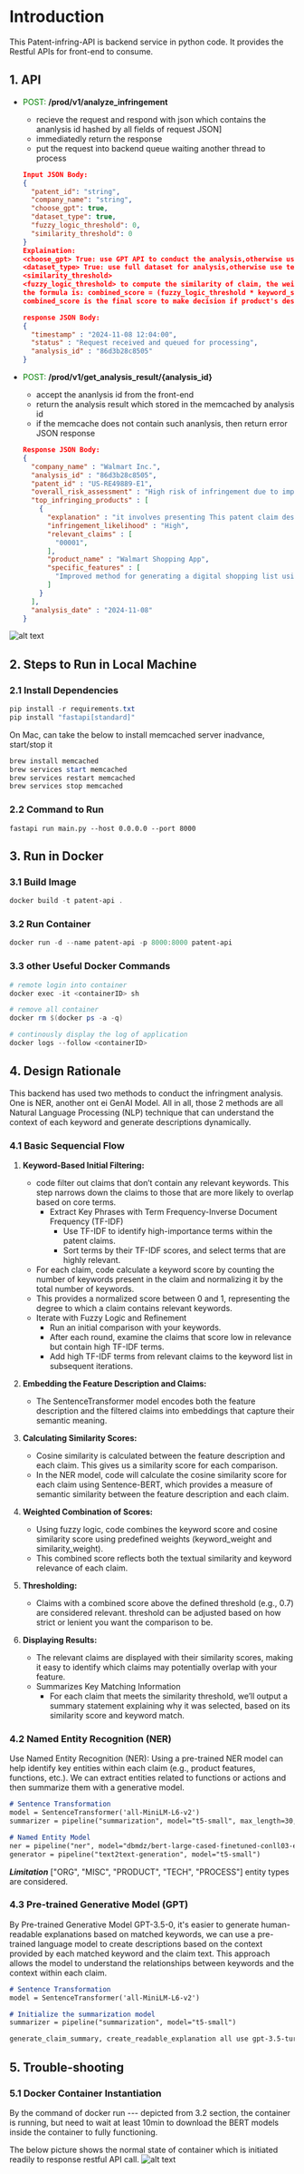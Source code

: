 

# Introduction
<style>
r { color: Red }
o { color: Orange }
g { color: Green }
</style>

This Patent-infring-API is backend service in python code. 
It provides the Restful APIs for front-end to consume.

## 1. API

- <g>POST:</g> **/prod/v1/analyze_infringement**
  - recieve the request and respond with json which contains the ananlysis id hashed by all fields of request JSON] 
  - immediatedly return the response
  - put the request into backend queue waiting another thread to process

  ```json
  Input JSON Body:
  {
    "patent_id": "string",
    "company_name": "string",
    "choose_gpt": true,            
    "dataset_type": true,
    "fuzzy_logic_threshold": 0,
    "similarity_threshold": 0
  }
  Explaination:
  <choose_gpt> True: use GPT API to conduct the analysis,otherwise use NER, dbmdz/bert-large-cased-finetuned-conll03-english model
  <dataset_type> True: use full dataset for analysis,otherwise use test file whose size is smaller
  <similarity_threshold> 
  <fuzzy_logic_threshold> to compute the similarity of claim, the weighted keyword matching score need to be considered to compute.
  the formula is: combined_score = (fuzzy_logic_threshold * keyword_score) + (similarity_weight * similarity_score.item())
  combined_score is the final score to make decision if product's description is potentially infringed to some patent claim.

  response JSON Body:
  {
    "timestamp" : "2024-11-08 12:04:00",
    "status" : "Request received and queued for processing",
    "analysis_id" : "86d3b28c8505"
  }
  ```

-  <g>POST:</g> **/prod/v1/get_analysis_result/{analysis_id}**
   - accept the ananlysis id from the front-end
   - return the analysis result which stored in the memcached by analysis id
   - if the memcache does not contain such ananlysis, then return error JSON response

    ```json
    Response JSON Body:
    {
      "company_name" : "Walmart Inc.",
      "analysis_id" : "86d3b28c8505",
      "patent_id" : "US-RE49889-E1",
      "overall_risk_assessment" : "High risk of infringement due to implementation of core patent claims in multiple products.",
      "top_infringing_products" : [
        {
          "explanation" : "it involves presenting This patent claim describes a system that generates a digital shopping list from an advertisement displayed on a mobile device",
          "infringement_likelihood" : "High",
          "relevant_claims" : [
            "00001",
          ],
          "product_name" : "Walmart Shopping App",
          "specific_features" : [
            "Improved method for generating a digital shopping list using",
          ]
        }
      ],
      "analysis_date" : "2024-11-08"
    }

    ```
![alt text](./pic/API-Swagger.png)

## 2. Steps to Run in Local Machine

### 2.1 Install Dependencies

```powershell
pip install -r requirements.txt
pip install "fastapi[standard]"
```

On Mac, can take the below to install memcached server inadvance, start/stop it
```powershell
brew install memcached
brew services start memcached
brew services restart memcached
brew services stop memcached
```


### 2.2 Command to Run

```dotnetcli
fastapi run main.py --host 0.0.0.0 --port 8000
```

## 3. Run in Docker

### 3.1 Build Image
```powershell
docker build -t patent-api .
```

### 3.2 Run Container
```powershell
docker run -d --name patent-api -p 8000:8000 patent-api
```

### 3.3 other Useful Docker Commands
```powershell
# remote login into container
docker exec -it <containerID> sh

# remove all container
docker rm $(docker ps -a -q) 

# continously display the log of application
docker logs --follow <containerID>
```

## 4. Design Rationale

This backend has used two methods to conduct the infringment analysis. One is NER, another ont ei GenAI Model. All in all, those 2 methods are all Natural Language Processing (NLP) technique that can understand the context of each keyword and generate descriptions dynamically.

### 4.1 Basic Sequencial Flow
1) **Keyword-Based Initial Filtering:**
    - code filter out claims that don’t contain any relevant keywords. This step narrows down the claims to those that are more likely to overlap based on core terms.
      - Extract Key Phrases with Term Frequency-Inverse Document Frequency (TF-IDF) 
        - Use TF-IDF to identify high-importance terms within the patent claims.
        - Sort terms by their TF-IDF scores, and select terms that are highly relevant.
    - For each claim, code calculate a keyword score by counting the number of keywords present in the claim and normalizing it by the total number of keywords.
    - This provides a normalized score between 0 and 1, representing the degree to which a claim contains relevant keywords.
    - Iterate with Fuzzy Logic and Refinement
        - Run an initial comparison with your keywords.
        - After each round, examine the claims that score low in relevance but contain high TF-IDF terms.
        - Add high TF-IDF terms from relevant claims to the keyword list in subsequent iterations.

2) **Embedding the Feature Description and Claims:**
    - The SentenceTransformer model encodes both the feature description and the filtered claims into embeddings that capture their semantic meaning.
3) **Calculating Similarity Scores:**
    - Cosine similarity is calculated between the feature description and each claim. This gives us a similarity score for each comparison.
    - In the NER model, code will calculate the cosine similarity score for each claim using Sentence-BERT, which provides a measure of semantic similarity between the feature description and each claim.
4) **Weighted Combination of Scores:**
    - Using fuzzy logic, code combines the keyword score and cosine similarity score using predefined weights (keyword_weight and similarity_weight).
    - This combined score reflects both the textual similarity and keyword relevance of each claim. 
5) **Thresholding:**
    - Claims with a combined score above the defined threshold (e.g., 0.7) are considered relevant. threshold can be adjusted based on how strict or lenient you want the comparison to be.
6) **Displaying Results:**
    - The relevant claims are displayed with their similarity scores, making it easy to identify which claims may potentially overlap with your feature.
    - Summarizes Key Matching Information
      - For each claim that meets the similarity threshold, we’ll output a summary statement explaining why it was selected, based on its similarity score and keyword match.

### 4.2 Named Entity Recognition (NER)
Use Named Entity Recognition (NER): Using a pre-trained NER model can help identify key entities within each claim (e.g., product features, functions, etc.). We can extract entities related to functions or actions and then summarize them with a generative model.

  ```md
  # Sentence Transformation
  model = SentenceTransformer('all-MiniLM-L6-v2')
  summarizer = pipeline("summarization", model="t5-small", max_length=30, min_length=5, do_sample=False)i

  # Named Entity Model
  ner = pipeline("ner", model="dbmdz/bert-large-cased-finetuned-conll03-english")
  generator = pipeline("text2text-generation", model="t5-small")
  ```
  ***Limitation***
  ["ORG", "MISC", "PRODUCT", "TECH", "PROCESS"] entity types are considered.


### 4.3 Pre-trained Generative Model (GPT)
By Pre-trained Generative Model GPT-3.5-0, it's easier to generate human-readable explanations based on matched keywords, we can use a pre-trained language model to create descriptions based on the context provided by each matched keyword and the claim text. This approach allows the model to understand the relationships between keywords and the context within each claim.

```md
# Sentence Transformation
model = SentenceTransformer('all-MiniLM-L6-v2')

# Initialize the summarization model
summarizer = pipeline("summarization", model="t5-small")

generate_claim_summary, create_readable_explanation all use gpt-3.5-turbo
```


## 5. Trouble-shooting

### 5.1 Docker Container Instantiation
By the command of docker run --- depicted from 3.2 section, the container is running, but need to wait at least 10min to download the BERT models inside the container to fully functioning.

The below picture shows the normal state of container which is initiated readily to response restful API call.
![alt text](./pic/run-inside-container.png)

